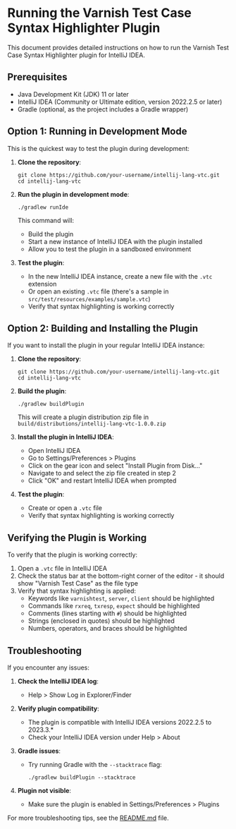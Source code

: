 # Running the Varnish Test Case Syntax Highlighter Plugin

This document provides detailed instructions on how to run the Varnish Test Case Syntax Highlighter plugin for IntelliJ IDEA.

## Prerequisites

- Java Development Kit (JDK) 11 or later
- IntelliJ IDEA (Community or Ultimate edition, version 2022.2.5 or later)
- Gradle (optional, as the project includes a Gradle wrapper)

## Option 1: Running in Development Mode

This is the quickest way to test the plugin during development:

1. **Clone the repository**:
   ```
   git clone https://github.com/your-username/intellij-lang-vtc.git
   cd intellij-lang-vtc
   ```

2. **Run the plugin in development mode**:
   ```
   ./gradlew runIde
   ```
   
   This command will:
   - Build the plugin
   - Start a new instance of IntelliJ IDEA with the plugin installed
   - Allow you to test the plugin in a sandboxed environment

3. **Test the plugin**:
   - In the new IntelliJ IDEA instance, create a new file with the `.vtc` extension
   - Or open an existing `.vtc` file (there's a sample in `src/test/resources/examples/sample.vtc`)
   - Verify that syntax highlighting is working correctly

## Option 2: Building and Installing the Plugin

If you want to install the plugin in your regular IntelliJ IDEA instance:

1. **Clone the repository**:
   ```
   git clone https://github.com/your-username/intellij-lang-vtc.git
   cd intellij-lang-vtc
   ```

2. **Build the plugin**:
   ```
   ./gradlew buildPlugin
   ```
   
   This will create a plugin distribution zip file in `build/distributions/intellij-lang-vtc-1.0.0.zip`

3. **Install the plugin in IntelliJ IDEA**:
   - Open IntelliJ IDEA
   - Go to Settings/Preferences > Plugins
   - Click on the gear icon and select "Install Plugin from Disk..."
   - Navigate to and select the zip file created in step 2
   - Click "OK" and restart IntelliJ IDEA when prompted

4. **Test the plugin**:
   - Create or open a `.vtc` file
   - Verify that syntax highlighting is working correctly

## Verifying the Plugin is Working

To verify that the plugin is working correctly:

1. Open a `.vtc` file in IntelliJ IDEA
2. Check the status bar at the bottom-right corner of the editor - it should show "Varnish Test Case" as the file type
3. Verify that syntax highlighting is applied:
   - Keywords like `varnishtest`, `server`, `client` should be highlighted
   - Commands like `rxreq`, `txresp`, `expect` should be highlighted
   - Comments (lines starting with `#`) should be highlighted
   - Strings (enclosed in quotes) should be highlighted
   - Numbers, operators, and braces should be highlighted

## Troubleshooting

If you encounter any issues:

1. **Check the IntelliJ IDEA log**:
   - Help > Show Log in Explorer/Finder

2. **Verify plugin compatibility**:
   - The plugin is compatible with IntelliJ IDEA versions 2022.2.5 to 2023.3.*
   - Check your IntelliJ IDEA version under Help > About

3. **Gradle issues**:
   - Try running Gradle with the `--stacktrace` flag:
     ```
     ./gradlew buildPlugin --stacktrace
     ```

4. **Plugin not visible**:
   - Make sure the plugin is enabled in Settings/Preferences > Plugins

For more troubleshooting tips, see the [README.md](README.md) file.